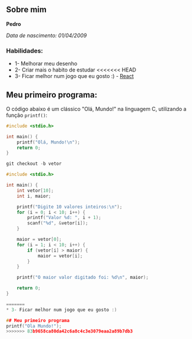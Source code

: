 ## Sobre mim
**Pedro** 

*Data de nascimento: 01/04/2009*

### Habilidades: 

* 1- Melhorar meu desenho
* 2- Criar mais o habito de estudar
<<<<<<< HEAD
* 3- Ficar melhor num jogo que eu gosto :) - [React](https://deadbydaylight.com/pt-br/)

## Meu primeiro programa:

O código abaixo é um clássico "Olá, Mundo!" na linguagem C, utilizando a função `printf()`:

```c
#include <stdio.h>

int main() {
    printf("Olá, Mundo!\n");
    return 0;
}

git checkout -b vetor

#include <stdio.h>

int main() {
    int vetor[10];
    int i, maior;

    printf("Digite 10 valores inteiros:\n");
    for (i = 0; i < 10; i++) {
        printf("Valor %d: ", i + 1);
        scanf("%d", &vetor[i]);
    }

    maior = vetor[0];
    for (i = 1; i < 10; i++) {
        if (vetor[i] > maior) {
            maior = vetor[i];
        }
    }

    printf("O maior valor digitado foi: %d\n", maior);

    return 0;
}

=======
* 3- Ficar melhor num jogo que eu gosto :)

## Meu primeiro programa
printf("Ola Mundo!");
>>>>>>> 83b9658ca80da42c6a8c4c3e3079eaa2a89b7db3

